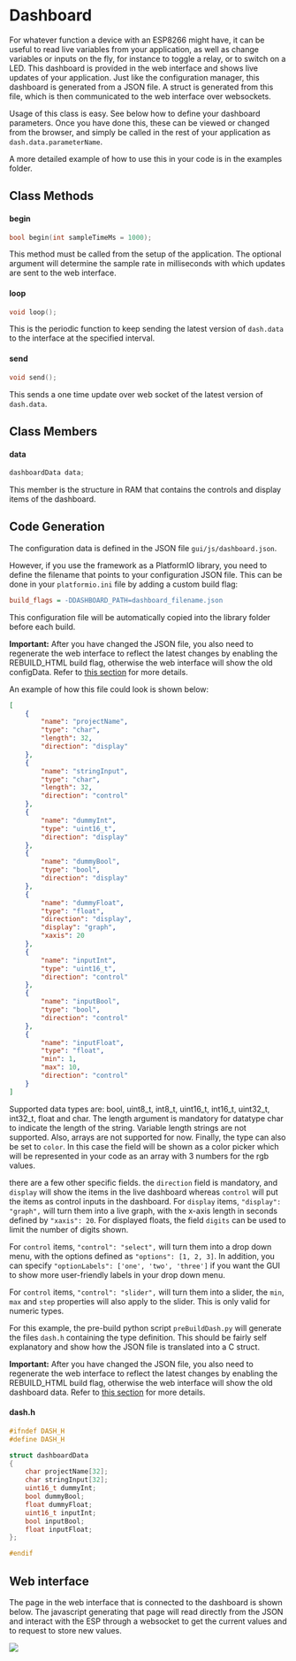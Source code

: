 # Dashboard

For whatever function a device with an ESP8266 might have, it can be useful to read live variables from your application, as well as change variables or inputs on the fly, for instance to toggle a relay, or to switch on a LED. This dashboard is provided in the web interface and shows live updates of your application. Just like the configuration manager, this dashboard is generated from a JSON file. A struct is generated from this file, which is then communicated to the web interface over websockets. 

Usage of this class is easy. See below how to define your dashboard parameters. Once you have done this, these can be viewed or changed from the browser, and simply be called in the rest of your application as `dash.data.parameterName`.

A more detailed example of how to use this in your code is in the examples folder.

## Class Methods

#### begin

```c++
bool begin(int sampleTimeMs = 1000);
```
This method must be called from the setup of the application. The optional argument will determine the sample rate in milliseconds with which updates are sent to the web interface. 

#### loop

```c++
void loop();
```
This is the periodic function to keep sending the latest version of `dash.data` to the interface at the specified interval.

#### send

```c++
void send();
```
This sends a one time update over web socket of the latest version of `dash.data`.

## Class Members

#### data

```c++
dashboardData data;
```
This member is the structure in RAM that contains the controls and display items of the dashboard.

## Code Generation

The configuration data is defined in the JSON file `gui/js/dashboard.json`. 

However, if you use the framework as a PlatformIO library, you need to define the filename that points to your configuration JSON file. This can be done in your `platformio.ini` file by adding a custom build flag:

```ini
build_flags = -DDASHBOARD_PATH=dashboard_filename.json
```

This configuration file will be automatically copied into the library folder before each build. 

**Important:** After you have changed the JSON file, you also need to regenerate the web interface to reflect the latest changes by enabling the REBUILD_HTML build flag, otherwise the web interface will show the old configData. Refer to [this section](https://github.com/maakbaas/esp8266-iot-framework/blob/master/docs/getting-started.md#editing-the-web-interface) for more details.

An example of how this file could look is shown below:

```json
[
    {
        "name": "projectName",
        "type": "char",
        "length": 32,
        "direction": "display"
    },
    {
        "name": "stringInput",
        "type": "char",
        "length": 32,
        "direction": "control"
    },
    {
        "name": "dummyInt",
        "type": "uint16_t",
        "direction": "display"
    },
    {
        "name": "dummyBool",
        "type": "bool",
        "direction": "display"
    },
    {
        "name": "dummyFloat",
        "type": "float",
        "direction": "display",
        "display": "graph",
        "xaxis": 20
    },
    {
        "name": "inputInt",
        "type": "uint16_t",
        "direction": "control"
    },
    {
        "name": "inputBool",
        "type": "bool",
        "direction": "control"
    },
    {
        "name": "inputFloat",
        "type": "float",
        "min": 1,
        "max": 10,
        "direction": "control"
    }
]
```

Supported data types are: bool, uint8_t, int8_t, uint16_t, int16_t, uint32_t, int32_t, float and char. The length argument is mandatory for datatype char to indicate the length of the string. Variable length strings are not supported. Also, arrays are not supported for now. Finally, the type can also be set to `color`. In this case the field will be shown as a color picker which will be represented in your code as an array with 3 numbers for the rgb values. 

there are a few other specific fields. the `direction` field is mandatory, and `display` will show the items in the live dashboard whereas `control` will put the items as control inputs in the dashboard. For `display` items, `"display": "graph",` will turn them into a live graph, with the x-axis length in seconds defined by `"xaxis": 20`. For displayed floats, the field `digits` can be used to limit the number of digits shown.

For `control` items, `"control": "select",` will turn them into a drop down menu, with the options defined as  `"options": [1, 2, 3]`. In addition, you can specify `"optionLabels": ['one', 'two', 'three']` if you want the GUI to show more user-friendly labels in your drop down menu.

For `control` items, `"control": "slider",` will turn them into a slider, the `min`, `max` and `step` properties will also apply to the slider. This is only valid for numeric types.

For this example, the pre-build python script `preBuildDash.py` will generate the files `dash.h` containing the type definition. This should be fairly self explanatory and show how the JSON file is translated into a C struct.

**Important:** After you have changed the JSON file, you also need to regenerate the web interface to reflect the latest changes by enabling the REBUILD_HTML build flag, otherwise the web interface will show the old dashboard data. Refer to [this section](https://github.com/maakbaas/esp8266-iot-framework/blob/master/docs/getting-started.md#editing-the-web-interface) for more details.

#### dash.h
```c++
#ifndef DASH_H
#define DASH_H

struct dashboardData
{
	char projectName[32];
	char stringInput[32];
	uint16_t dummyInt;
	bool dummyBool;
	float dummyFloat;
	uint16_t inputInt;
	bool inputBool;
	float inputFloat;
};

#endif
```

## Web interface

The page in the web interface that is connected to the dashboard is shown below. The javascript generating that page will read directly from the JSON and interact with the ESP through a websocket to get the current values and to request to store new values.

![](https://raw.githubusercontent.com/maakbaas/esp8266-iot-framework/master/docs/img/screenshot-dashboard.png)
